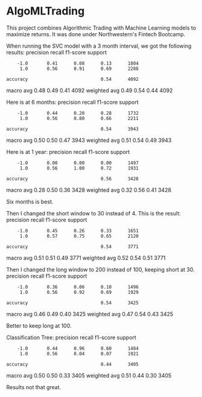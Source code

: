# AlgoMLTrading
This project combines Algorithmic Trading with Machine Learning models to maximize returns. It was done under Northwestern's Fintech Bootcamp.


When running the SVC model with a 3 month interval, we got the following results:
           precision    recall  f1-score   support

        -1.0       0.41      0.08      0.13      1804
         1.0       0.56      0.91      0.69      2288

    accuracy                           0.54      4092
   macro avg       0.48      0.49      0.41      4092
weighted avg       0.49      0.54      0.44      4092


Here is at 6 months:
              precision    recall  f1-score   support

        -1.0       0.44      0.20      0.28      1732
         1.0       0.56      0.80      0.66      2211

    accuracy                           0.54      3943
   macro avg       0.50      0.50      0.47      3943
weighted avg       0.51      0.54      0.49      3943

Here is at 1 year:
              precision    recall  f1-score   support

        -1.0       0.00      0.00      0.00      1497
         1.0       0.56      1.00      0.72      1931

    accuracy                           0.56      3428
   macro avg       0.28      0.50      0.36      3428
weighted avg       0.32      0.56      0.41      3428

Six months is best.

Then I changed the short window to 30 instead of 4. This is the result:
             precision    recall  f1-score   support

        -1.0       0.45      0.26      0.33      1651
         1.0       0.57      0.75      0.65      2120

    accuracy                           0.54      3771
   macro avg       0.51      0.51      0.49      3771
weighted avg       0.52      0.54      0.51      3771

Then I changed the long window to 200 instead of 100, keeping short at 30.
              precision    recall  f1-score   support

        -1.0       0.36      0.06      0.10      1496
         1.0       0.56      0.92      0.69      1929

    accuracy                           0.54      3425
   macro avg       0.46      0.49      0.40      3425
weighted avg       0.47      0.54      0.43      3425

Better to keep long at 100.

Classification Tree:
              precision    recall  f1-score   support

        -1.0       0.44      0.96      0.60      1484
         1.0       0.56      0.04      0.07      1921

    accuracy                           0.44      3405
   macro avg       0.50      0.50      0.33      3405
weighted avg       0.51      0.44      0.30      3405

Results not that great.


